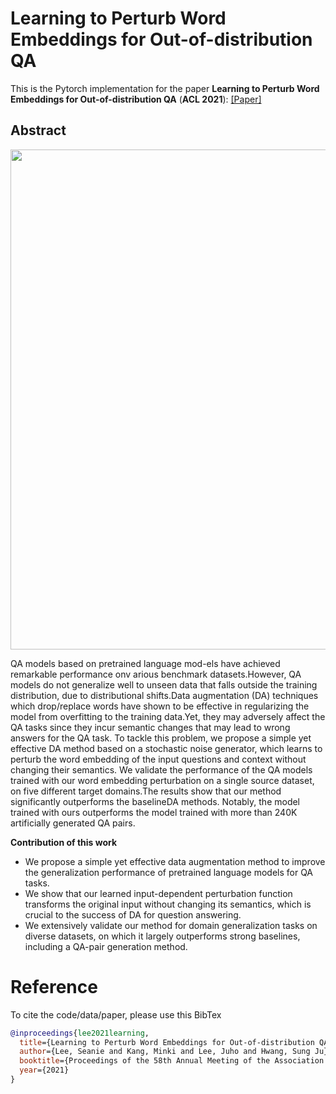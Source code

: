 # Learning to Perturb Word Embeddings for Out-of-distribution QA
This is the Pytorch implementation for the paper **Learning to Perturb Word Embeddings for Out-of-distribution QA** (**ACL 2021**): [[Paper]](https://arxiv.org/abs/2105.02692)

## Abstract
<img  width="800" src="https://github.com/seanie12/SWEP/blob/main/images/concept_fig.png">

QA models based on pretrained language mod-els have achieved remarkable performance onv arious benchmark datasets.However, QA models do not generalize well to unseen data that falls outside the training distribution, due to distributional shifts.Data augmentation (DA) techniques which drop/replace words have shown to be effective in regularizing the model from overfitting to the training data.Yet, they may adversely affect the QA tasks since they incur semantic changes that may lead to wrong answers for the QA task. To tackle this problem, we propose a simple yet effective DA method based on a stochastic noise generator, which learns to perturb the word embedding of the input questions and context without changing their semantics. We validate the performance of the QA models trained with our word embedding perturbation on a single source dataset, on five different target domains.The results show that our method significantly outperforms the baselineDA methods. Notably, the model trained with ours outperforms the model trained with more than 240K artificially generated QA pairs.

__Contribution of this work__
- We propose a simple yet effective data augmentation method to improve the generalization performance of pretrained language models for QA tasks.
- We show that our learned input-dependent perturbation function transforms the original input without changing its semantics, which is
crucial to the success of DA for question answering.
- We extensively validate our method for domain generalization tasks on diverse datasets,
on which it largely outperforms strong baselines, including a QA-pair generation method.



# Reference
To cite the code/data/paper, please use this BibTex
```bibtex
@inproceedings{lee2021learning,
  title={Learning to Perturb Word Embeddings for Out-of-distribution QA},
  author={Lee, Seanie and Kang, Minki and Lee, Juho and Hwang, Sung Ju},
  booktitle={Proceedings of the 58th Annual Meeting of the Association for Computational Linguistics},
  year={2021}
}
```
